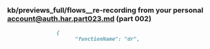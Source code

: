 ### kb/previews_full/flows__re-recording from your personal account@auth.har.part023.md (part 002)

```md
                {
                      "functionName": "dr",
                
```

```
